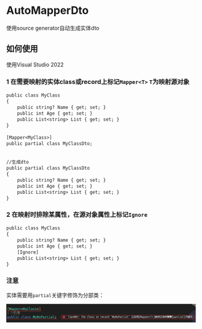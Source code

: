 # AutoMapperDto
使用source generator自动生成实体dto

## 如何使用

使用Visual Studio 2022

### 1 在需要映射的实体class或record上标记`Mapper<T>` `T`为映射源对象

```
public class MyClass
{
    public string? Name { get; set; }
    public int Age { get; set; }
    public List<string> List { get; set; }
}

[Mapper<MyClass>]
public partial class MyClassDto;


//生成dto
public partial class MyClassDto
{
    public string? Name { get; set; }
    public int Age { get; set; }
    public List<string> List { get; set; }
}
```
### 2 在映射时排除某属性，在源对象属性上标记`Ignore`
```
public class MyClass
{
    public string? Name { get; set; }
    public int Age { get; set; }
    [Ignore]
    public List<string> List { get; set; }
}
```

### 注意

实体需要用`partial`关键字修饰为分部类：

![tips](https://github.com/zhangjundsg/zhangjundsg/blob/main/tips.png)
